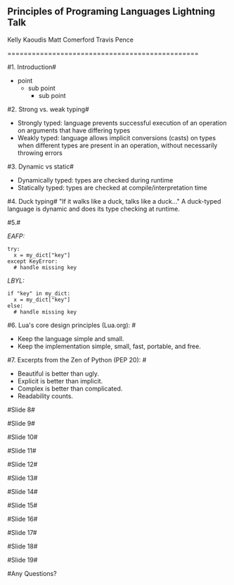 Principles of Programing Languages Lightning Talk
------------------------------------------------

Kelly Kaoudis
Matt Comerford
Travis Pence

===============================================

#1. Introduction#

- point
  - sub point
	- sub point
	
#2. Strong vs. weak typing#
- Strongly typed: language prevents successful execution of an operation on arguments that have differing types
- Weakly typed: language allows implicit conversions (casts) on types when different types are present in an operation,
without necessarily throwing errors


#3. Dynamic vs static#
- Dynamically typed: types are checked during runtime
- Statically  typed: types are checked at compile/interpretation time

#4. Duck typing#
"If it walks like a duck, talks like a duck..." 
A duck-typed language is dynamic and does its type checking at runtime.

#5.# 

_EAFP:_

    try:
      x = my_dict["key"]
    except KeyError:
      # handle missing key
_LBYL:_

    if "key" in my_dict:
      x = my_dict["key"]
    else:
      # handle missing key


#6. Lua's core design principles (Lua.org): #
- Keep the language simple and small.
- Keep the implementation simple, small, fast, portable, and free.

#7. Excerpts from the Zen of Python (PEP 20): #
- Beautiful is better than ugly.
- Explicit is better than implicit.
- Complex is better than complicated.
- Readability counts.

#Slide 8#

#Slide 9#

#Slide 10#

#Slide 11#

#Slide 12#

#Slide 13#

#Slide 14#

#Slide 15#

#Slide 16#

#Slide 17#

#Slide 18#

#Slide 19#

#Any Questions? 
